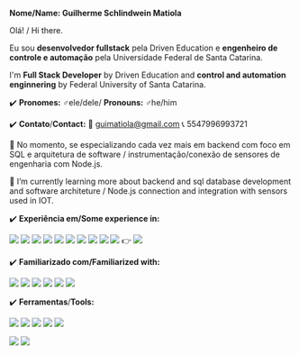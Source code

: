 **Nome/Name: Guilherme Schlindwein Matiola**

Olá! / Hi there.

Eu sou **desenvolvedor fullstack** pela Driven Education e **engenheiro de controle e automação** pela Universidade Federal de Santa Catarina.

I'm **Full Stack Developer** by Driven Education and **control and automation enginnering** by Federal University of Santa Catarina.

:heavy_check_mark: **Pronomes:** :male_sign:ele/dele/ **Pronouns:** :male_sign:he/him 

:heavy_check_mark: **Contato**/**Contact:**
:e-mail:  guimatiola@gmail.com :telephone_receiver: 5547996993721

🌱 No momento, se especializando cada vez mais em backend com foco em SQL e arquitetura de software / instrumentação/conexão de sensores de engenharia com Node.js.

🌱 I’m currently learning more about backend and sql database development and software architeture / Node.js connection and integration with sensors used in IOT.

:heavy_check_mark: **Experiência em/Some experience in:** 

<img src="https://img.shields.io/badge/HTML5-E34F26?style=for-the-badge&logo=html5&logoColor=white" /> <img src="https://img.shields.io/badge/JavaScript-323330?style=for-the-badge&logo=javascript&logoColor=F7DF1E" />
<img src="https://img.shields.io/badge/CSS3-1572B6?style=for-the-badge&logo=css3&logoColor=white" /> <img src="https://img.shields.io/badge/C-00599C?style=for-the-badge&logo=c&logoColor=white" /> <img src="https://img.shields.io/badge/LADDER-orange?style=for-the-badge&logo=&logoColor=white" />
<img src="https://img.shields.io/badge/PostgreSQL-316192?style=for-the-badge&logo=postgresql&logoColor=white" /> <img src="https://img.shields.io/badge/React-20232A?style=for-the-badge&logo=react&logoColor=61DAFB"/> <img src="https://img.shields.io/badge/ts--node-3178C6?style=for-the-badge&logo=ts-node&logoColor=white"/> <img src="https://img.shields.io/badge/MongoDB-4EA94B?style=for-the-badge&logo=mongodb&logoColor=white" /> <img src="https://img.shields.io/badge/React_Native-20232A?style=for-the-badge&logo=react&logoColor=61DAFB" /> :point_right: <img src="https://img.shields.io/badge/Android-3DDC84?style=for-the-badge&logo=android&logoColor=white" />

:heavy_check_mark: **Familiarizado com/Familiarized with:**

<img src="https://img.shields.io/badge/Slack-4A154B?style=for-the-badge&logo=slack&logoColor=white" /> <img src="https://img.shields.io/badge/Discord-5865F2?style=for-the-badge&logo=discord&logoColor=white" /> <img src="https://img.shields.io/badge/Microsoft_Teams-6264A7?style=for-the-badge&logo=microsoft-teams&logoColor=white" /> 
<img src="https://img.shields.io/badge/Trello-0052CC?style=for-the-badge&logo=trello&logoColor=white" /> <img src="https://img.shields.io/badge/Zoom-2D8CFF?style=for-the-badge&logo=zoom&logoColor=white" /> <img src="https://img.shields.io/badge/Overleaf-47A141?style=for-the-badge&logo=Overleaf&logoColor=white" /> 

:heavy_check_mark: **Ferramentas**/**Tools:**

<img src="https://img.shields.io/badge/WakaTime-000000?style=for-the-badge&logo=WakaTime&logoColor=white"/> <img src="https://img.shields.io/badge/Heroku-430098?style=for-the-badge&logo=heroku&logoColor=white" /> <img src="https://img.shields.io/badge/Cypress-17202C?style=for-the-badge&logo=cypress&logoColor=white" /> <img src="https://img.shields.io/badge/Docker-2CA5E0?style=for-the-badge&logo=docker&logoColor=white" /> <img src="https://img.shields.io/badge/GIT-E44C30?style=for-the-badge&logo=git&logoColor=white" />



<img src = "https://github-readme-stats.vercel.app/api?username=guilhermesmatiola" />
    
 <img src="https://github-readme-stats.vercel.app/api/top-langs/?username=guilhermesmatiola" />
<!--
**guilhermesmatiola/guilhermesmatiola** is a ✨ _special_ ✨ repository because its `README.md` (this file) appears on your GitHub profile.

Here are some ideas to get you started:

- 🔭 I’m currently working on ...
- 🌱 I’m currently learning ...
- 👯 I’m looking to collaborate on ...
- 🤔 I’m looking for help with ...
- 💬 Ask me about ...
- 📫 How to reach me: ...
- 😄 Pronouns: ...
- ⚡ Fun fact: ...
-->
